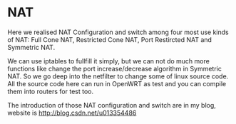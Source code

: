# NAT

Here we realised NAT Configuration and switch among four most use kinds of NAT: Full Cone NAT, Restricted Cone NAT, Port  Restircted NAT and Symmetric NAT.

We can use iptables to fullfill it simply, but we can not do much more functions like change the port increase/decrease algorithm in Symmetric NAT. So we go deep into the netfilter to change some of linux source code. All the source code here can run in OpenWRT as test and you can compile them into routers for test too.

The introduction of those NAT configuration and switch are in my blog, website is http://blog.csdn.net/u013354486
